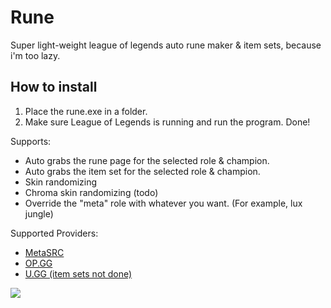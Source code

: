 # Rune
Super light-weight league of legends auto rune maker & item sets, because i'm too lazy.

## How to install
1. Place the rune.exe in a folder.
2. Make sure League of Legends is running and run the program. Done!

Supports:
- Auto grabs the rune page for the selected role & champion.
- Auto grabs the item set for the selected role & champion.
- Skin randomizing
- Chroma skin randomizing (todo)
- Override the "meta" role with whatever you want. (For example, lux jungle)

Supported Providers:
- [MetaSRC](https://www.metasrc.com)
- [OP.GG](https://www.op.gg/)
- [U.GG (item sets not done)](https://u.gg/)

![](https://i.rawr.dev/foa19Fdcor.gif)
